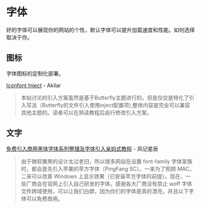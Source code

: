 # 字体

好的字体可以展现你的网站的个性，默认字体可以提升加载速度和性能。如何选择取决于你。

## 图标

字体图标的定制化部署。

[Iconfont Inject](https://akilar.top/posts/d2ebecef/) - Akilar

> 本帖讨论的引入方案虽然是基于Butterfly主题进行的，但是仅仅是特化了引入写法（Butterfly的文件引入使用inject配置项),整体内容是完全可以兼容其他主题的。读者可以在熟读教程后自行修改引入方案。

## 文字

[免费引入商用黑体字体系列整理及字体引入亲妈式教程](https://www.thyuu.com/word/tips/62610) - 风记星辰

> 由于微软雅黑的设计太过老旧，所以很多网站在设置 font-family 字体家族时，都会首先引入苹果的苹方字体（PingFang SC）。一来为了照顾 MAC，二来可以改善 Windows 上显示效果（已安装苹方字体的前提）。现在，一些厂商会在官网上引入自己研发的字体。感谢各大厂商没有禁止 woff 字体文件跨域使用，可以让我们白嫖，因为你们的字体是真的漂亮，并且以下字体可以免费商用。